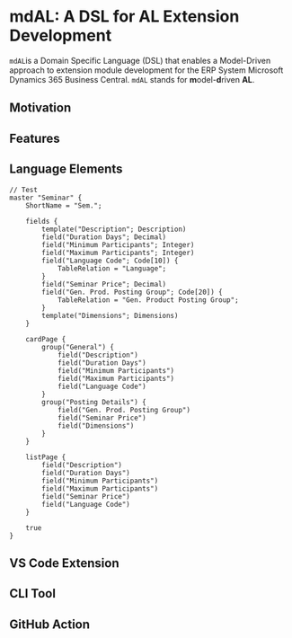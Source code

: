 # mdAL: A DSL for AL Extension Development

`mdAL`is a Domain Specific Language (DSL) that enables a Model-Driven approach to extension module development for the ERP System Microsoft Dynamics 365 Business Central. `mdAL` stands for **m**odel-**d**riven **AL**.

## Motivation

## Features

## Language Elements

```mdAL
// Test
master "Seminar" {
    ShortName = "Sem.";

    fields {
        template("Description"; Description)
        field("Duration Days"; Decimal)
        field("Minimum Participants"; Integer)
        field("Maximum Participants"; Integer)
        field("Language Code"; Code[10]) {
            TableRelation = "Language";
        }
        field("Seminar Price"; Decimal)
        field("Gen. Prod. Posting Group"; Code[20]) {
            TableRelation = "Gen. Product Posting Group";
        }
        template("Dimensions"; Dimensions)
    }

    cardPage {
        group("General") {
            field("Description")
            field("Duration Days")
            field("Minimum Participants")
            field("Maximum Participants")
            field("Language Code")
        }
        group("Posting Details") {
            field("Gen. Prod. Posting Group")
            field("Seminar Price")
            field("Dimensions")
        }
    }

    listPage {
        field("Description")
        field("Duration Days")
        field("Minimum Participants")
        field("Maximum Participants")
        field("Seminar Price")
        field("Language Code")
    }

    true
}
```

## VS Code Extension

## CLI Tool

## GitHub Action

